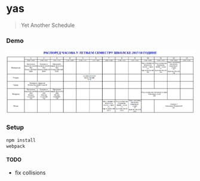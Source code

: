 # yas
> Yet Another Schedule 


### Demo
![yas](./assets/demo.png)


### Setup
```
npm install
webpack
```

#### TODO
* fix collisions
